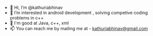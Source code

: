 - 👋 Hi, I’m @kathuriabhinav
- 👀 I’m interested in android development , solving competive coding problems in c++
- 👀 I'm good at Java, c++, xml
- 📫 You can reach me by mailing me at - kathuriabhinav@gmail.com

<!---
kathuriabhinav/kathuriabhinav is a ✨ special ✨ repository because its `README.md` (this file) appears on your GitHub profile.
You can click the Preview link to take a look at your changes.
--->
